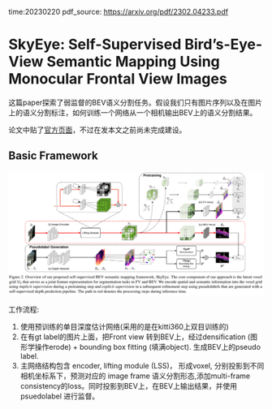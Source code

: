 time:20230220
pdf_source: https://arxiv.org/pdf/2302.04233.pdf

# SkyEye: Self-Supervised Bird’s-Eye-View Semantic Mapping Using Monocular Frontal View Images

这篇paper探索了弱监督的BEV语义分割任务。假设我们只有图片序列以及在图片上的语义分割标注，如何训练一个网络从一个相机输出BEV上的语义分割结果。

论文中贴了[官方页面](http://skyeye.cs.uni-freiburg.de/)，不过在发本文之前尚未完成建设。

## Basic Framework

![image](res/skyeye_framework.png)

工作流程:
1. 使用预训练的单目深度估计网络(采用的是在kitti360上双目训练的)
2. 在有gt label的图片上面，把Front view 转到BEV上，经过densification (图形学操作erode) + bounding box fitting (填满object). 生成BEV上的pseudo label.
3. 主网络结构包含 encoder, lifting module (LSS)， 形成voxel, 分别投影到不同相机坐标系下，预测对应的 image frame 语义分割形态,添加multi-frame consistency的loss。同时投影到BEV上，在BEV上输出结果，并使用psuedolabel 进行监督。